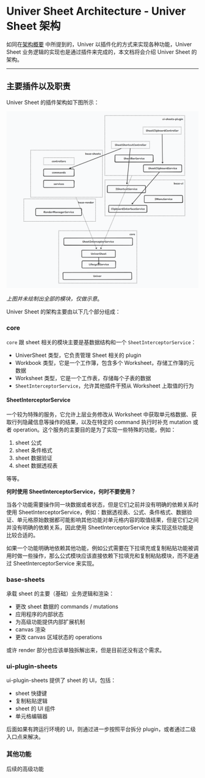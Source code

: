 # Univer Sheet Architecture - Univer Sheet 架构

如同在[架构概要](./achitecture.md) 中所提到的，Univer 以插件化的方式来实现各种功能，Univer Sheet 业务逻辑的实现也是通过插件来完成的，本文档将会介绍 Univer Sheet 的架构。

---

## 主要插件以及职责

Univer Sheet 的插件架构如下图所示：

![Univer Sheet 插件架构](../img/sheet-architecture.png)

*上图并未绘制出全部的模块，仅做示意*。

Univer Sheet 的架构主要由以下几个部分组成：

### core

`core` 跟 sheet 相关的模块主要是基数据结构和一个 `SheetInterceptorService`：

* UniverSheet 类型，它负责管理 Sheet 相关的 plugin
* Workbook 类型，它是一个工作簿，包含多个 Worksheet，存储工作簿的元数据
* Worksheet 类型，它是一个工作表，存储每个子表的数据
* `SheetInterceptorService`，允许其他插件干预从 Worksheet 上取值的行为

#### SheetInterceptorService

一个较为特殊的服务，它允许上层业务修改从 Worksheet 中获取单元格数据、获取行列隐藏信息等操作的结果，以及在特定的 command 执行时补充 mutation 或者 operation。这个服务的主要目的是为了实现一些特殊的功能，例如：

1. sheet 公式
2. sheet 条件格式
3. sheet 数据验证
4. sheet 数据透视表

等等。

**何时使用 SheetInterceptorService，何时不要使用？**

当各个功能需要操作同一块数据或者状态，但是它们之前并没有明确的依赖关系时使用 SheetInterceptorService，例如：数据透视表、公式、条件格式、数据验证、单元格原始数据都可能影响其他功能对单元格内容的取值结果，但是它们之间并没有明确的依赖关系，因此使用 SheetInterceptorService 来实现这些功能是比较合适的。

如果一个功能明确地依赖其他功能，例如公式需要在下拉填充或复制粘贴功能被调用时做一些操作，那么公式模块应该直接依赖下拉填充和复制粘贴模块，而不是通过 SheetInterceptorService 来实现。

### base-sheets

承载 sheet 的主要（基础）业务逻辑和渲染：

* 更改 sheet 数据的 commands / mutations
* 应用程序的内部状态
* 为高级功能提供内部扩展机制
* canvas 渲染
* 更改 canvas 区域状态的 operations

或许 render 部分也应该单独拆解出来，但是目前还没有这个需求。

### ui-plugin-sheets

ui-plugin-sheets 提供了 sheet 的 UI，包括：

* sheet 快捷键
* 复制粘贴逻辑
* sheet 的 UI 组件
* 单元格编辑器

后面如果有跨运行环境的 UI，则通过进一步按照平台拆分 plugin，或者通过二级入口点来解决。

### 其他功能

后续的高级功能